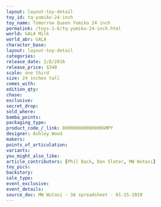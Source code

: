 ```yaml
---
layout: layout-toy-detail 
toy_id: tq-yumiko-24-inch
toy_name: Tomorrow Queen Yumiko 24 inch
permalink: /toys-1-6/tq-yumiko-24-inch.html
world: GALA Milk
world_abr: GALA
character_base: 
layout: layout-toy-detail
categories: 
release_date: 2/8/2016
release_price: $340 
scale: one third
size: 24 inches tall
comes_with: 
edition_qty: 
chase: 
exclusive: 
secret_drop: 
sold_where: 
bamba_points: 
packaging_type: 
product_code_/_link: 000000000000000GMPY
designer: Ashley Wood
makers: 
points_of_articulation: 
variants: 
you_might_also_like: 
article_contributors: [Phil Back, Don Slater, MW Wutasi]
toy_pics: 
backstory: 
sale_type: 
event_exclusive: 
event_details: 
source_doc: MW Wutasi - 3A spreadsheet - 01-15-2019
---
```

